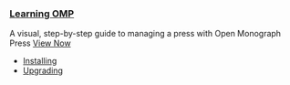 
### [Learning OMP](https://pkp.sfu.ca/wiki/index.php/OMP_Userguide)

A visual, step-by-step guide to managing a press with Open Monograph Press [View Now](https://pkp.sfu.ca/wiki/index.php/OMP_Userguide)

- [Installing](http://pkp.sfu.ca/omp/README)
- [Upgrading](https://pkp.sfu.ca/omp/UPGRADE)
